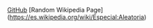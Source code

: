 [GitHub](http://github.com)
[Random Wikipedia Page] (https://es.wikipedia.org/wiki/Especial:Aleatoria)
